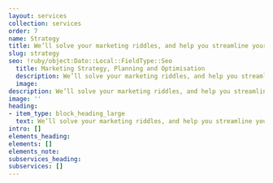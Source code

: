 ```yaml
---
layout: services
collection: services
order: 7
name: Strategy
title: We’ll solve your marketing riddles, and help you streamline your operation.
slug: strategy
seo: !ruby/object:Dato::Local::FieldType::Seo
  title: Marketing Strategy, Planning and Optimisation
  description: We’ll solve your marketing riddles, and help you streamline your operation.
  image: 
description: We’ll solve your marketing riddles, and help you streamline your operation.
image: ''
heading:
- item_type: block_heading_large
  text: We’ll solve your marketing riddles, and help you streamline your operation.
intro: []
elements_heading: 
elements: []
elements_note: 
subservices_heading: 
subservices: []
---
```


